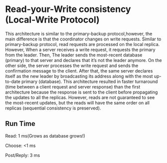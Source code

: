 # Read-your-Write consistency (Local-Write Protocol)

This architecture is similar to the primary-backup protocol,however, the main difference is that the coordinator changes on write requests. Similar to primary-backup protocol, read requests are processed on the local replica. However, When a server receives a write request, it requests the primary from the leader. Then, The leader sends the most-recent database (primary) to that server and declares that it’s not the leader anymore. On the other side, the server processes the write request and sends the confirmation message to the client. After that, the same server declares itself as the new leader by broadcasting its address along with the most up-to-date primary (database).
This architecture resulted in faster turnaround (time between a client request and server response) than the first architecture because the response is sent to the client before propagating the updates to all the replicas. However, reads are not guaranteed to see the most-recent updates, but the reads will have the same order on all replicas (sequential consistency is preserved).

## Run Time

Read: 1 ms(Grows as database grows!)

Choose: <1 ms

Post/Reply: 3 ms
